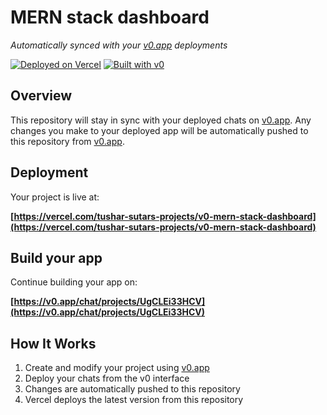 # MERN stack dashboard

*Automatically synced with your [v0.app](https://v0.app) deployments*

[![Deployed on Vercel](https://img.shields.io/badge/Deployed%20on-Vercel-black?style=for-the-badge&logo=vercel)](https://vercel.com/tushar-sutars-projects/v0-mern-stack-dashboard)
[![Built with v0](https://img.shields.io/badge/Built%20with-v0.app-black?style=for-the-badge)](https://v0.app/chat/projects/UgCLEi33HCV)

## Overview

This repository will stay in sync with your deployed chats on [v0.app](https://v0.app).
Any changes you make to your deployed app will be automatically pushed to this repository from [v0.app](https://v0.app).

## Deployment

Your project is live at:

**[https://vercel.com/tushar-sutars-projects/v0-mern-stack-dashboard](https://vercel.com/tushar-sutars-projects/v0-mern-stack-dashboard)**

## Build your app

Continue building your app on:

**[https://v0.app/chat/projects/UgCLEi33HCV](https://v0.app/chat/projects/UgCLEi33HCV)**

## How It Works

1. Create and modify your project using [v0.app](https://v0.app)
2. Deploy your chats from the v0 interface
3. Changes are automatically pushed to this repository
4. Vercel deploys the latest version from this repository
